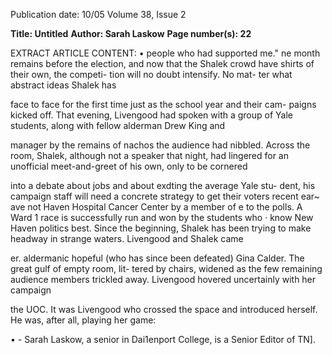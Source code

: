 Publication date: 10/05
Volume 38, Issue 2

**Title: Untitled**
**Author: Sarah Laskow**
**Page number(s): 22**

EXTRACT ARTICLE CONTENT:
• 
people who had supported me." 
ne month remains before 
the election, and now that 
the Shalek crowd have 
shirts of their own, the competi-
tion will no doubt 
intensify. No mat-
ter what abstract 
ideas Shalek has 


face to face for the first time just 
as the school year and their cam-
paigns kicked off. That evening, 
Livengood had spoken with a 
group of Yale students, along with 
fellow alderman Drew King and 


manager by the remains of nachos 
the audience had nibbled. Across 
the room, Shalek, although not a 
speaker that night, had lingered 
for an unofficial meet-and-greet 
of his own, only to be cornered 


into 
a 
debate 
about jobs and 
about exdting the 
average Yale stu-
dent, his campaign 
staff will need a 
concrete strategy 
to get their voters 
recent ear~ 
ave not 
Haven Hospital 
Cancer Center 
by a member of 
e 
to the polls. A 
Ward 1 race is successfully run 
and won by the students who · 
know New Haven politics best. 
Since the beginning, Shalek has 
been trying to make headway in 
strange waters. 
Livengood and Shalek came 


er. 
aldermanic hopeful 
(who 
has 
since been defeated) Gina Calder. 
The great gulf of empty room, lit-
tered by chairs, widened as the 
few remaining audience members 
trickled away. Livengood hovered 
uncertainly with her campaign 


the 
UOC. 
It 
was Livengood 
who 
crossed 
the space and 
introduced herself. He was, after 
all, playing her game: 


• -
Sarah Laskow, a senior in Dai1enport 
College, is a Senior Editor of TN].